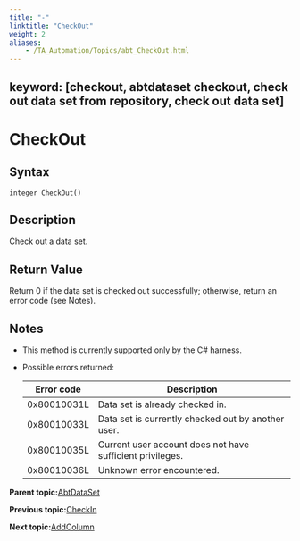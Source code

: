 ```yaml
--- 
title: "-"
linktitle: "CheckOut"
weight: 2
aliases: 
    - /TA_Automation/Topics/abt_CheckOut.html
---
```

keyword: [checkout, abtdataset checkout, check out data set from repository, check out data set]
---

# CheckOut

## Syntax

`integer CheckOut()`

## Description

Check out a data set.

## Return Value

Return 0 if the data set is checked out successfully; otherwise, return an error code \(see Notes\).

## Notes

-   This method is currently supported only by the C\# harness.
-   Possible errors returned:

    |Error code|Description|
    |----------|-----------|
    |0x80010031L|Data set is already checked in.|
    |0x80010033L|Data set is currently checked out by another user.|
    |0x80010035L|Current user account does not have sufficient privileges.|
    |0x80010036L|Unknown error encountered.|


**Parent topic:**[AbtDataSet](/TA_Automation/Topics/abt_AbtDataSet.html)

**Previous topic:**[CheckIn](/TA_Automation/Topics/abt_CheckIn.html)

**Next topic:**[AddColumn](/TA_Automation/Topics/abt_AddColumn.html)

